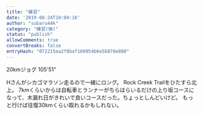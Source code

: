```yaml
---
title: "練習"
date: '2019-08-24T10:04:16'
author: "subaru44k"
category: "練習(強)"
status: "publish"
allowComments: true
convertBreaks: false
entryHash: "072215ea2f8baf160954b6e5b878e888"
---
```

20kmジョグ
105'51"

Hさんがシカゴマラソン走るので一緒にロング。
Rock Creek Trailをひたすら北上。
7kmくらいからは自転車とランナーがちらほらいるだけの上り坂コースになって、木漏れ日がきれいで良いコースだった。ちょっとしんどいけど。
もっと行けば往復30kmくらい取れるかもしれない。
